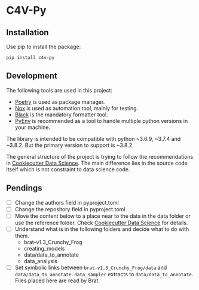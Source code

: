 # C4V-Py

## Installation

Use pip to install the package:
```
pip install c4v-py
```

## Development

The following tools are used in this project:
- [Poetry](https://python-poetry.org/) is used as package manager.
- [Nox](https://nox.thea.codes/) is used as automation tool, mainly for testing.
- [Black](https://black.readthedocs.io/) is the mandatory formatter tool.
- [PyEnv](https://github.com/pyenv/pyenv/wiki) is recommended as a tool to handle multiple python versions in your machine.

The library is intended to be compatible with python ~3.6.9, ~3.7.4 and ~3.8.2. But the primary version to support is ~3.8.2.

The general structure of the project is trying to follow the recommendations
in [Cookiecutter Data Science](https://drivendata.github.io/cookiecutter-data-science/).
The main difference lies in the source code itself which is not constraint to data science code.

## Pendings

- [ ] Change the authors field in pyproject.toml
- [ ] Change the repository field in pyproject.toml 
- [ ] Move the content below to a place near to the data in the data folder or use the reference folder.
Check [Cookiecutter Data Science](https://drivendata.github.io/cookiecutter-data-science/) for details.
- [ ] Understand what is in the following folders and decide what to do with them.
    - brat-v1.3_Crunchy_Frog
    - creating_models
    - data/data_to_annotate
    - data_analysis
- [ ] Set symbolic links between `brat-v1.3_Crunchy_Frog/data` and `data/data_to_annotate`.  `data_sampler` extracts to `data/data_to_annotate`.  Files placed here are read by Brat.
